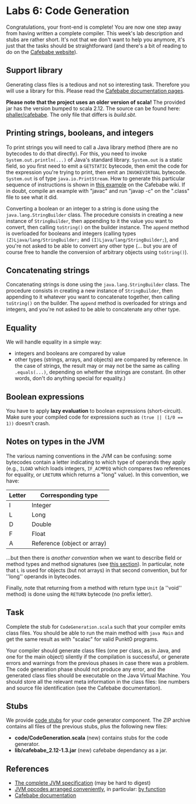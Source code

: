 # Labs 6: Code Generation

Congratulations, your front-end is complete! You are now one step away from having written a complete compiler. This week's lab description and stubs are rather short. It's not that we don't want to help you anymore, it's just that the tasks should be straightforward (and there's a bit of reading to do on the [Cafebabe website](https://github.com/psuter/cafebabe/wiki)).

## Support library

Generating class files is a tedious and not so interesting task. Therefore you will use a library for this. Please read the [Cafebabe documentation pages](https://github.com/psuter/cafebabe/wiki).

**Please note that the project uses an older version of scala!** The provided jar has the version bumped to scala 2.12. The source can be found here: [phaller/cafebabe](https://github.com/phaller/cafebabe). The only file that differs is *build.sbt*.


## Printing strings, booleans, and integers

To print strings you will need to call a Java library method (there are no bytecodes to do that directly). For this, you need to invoke `System.out.println(...)` of Java's standard library. `System.out` is a static field, so you first need to emit a `GETSTATIC` bytecode, then emit the code for the expression you're trying to print, then emit an `INVOKEVIRTUAL` bytecode. `System.out` is of type `java.io.PrintStream`. How to generate this particular sequence of instructions is shown in [this example](https://github.com/psuter/cafebabe/wiki/FullExamples#hello-world) on the Cafebabe wiki. If in doubt, compile an example with "javac" and run "javap -c" on the ".class" file to see what it did.

Converting a boolean or an integer to a string is done using the `java.lang.StringBuilder` class. The procedure consists in creating a new instance of `StringBuilder`, then appending to it the value you want to convert, then calling `toString()` on the builder instance. The `append` method is overloaded for booleans and integers (calling types `(Z)Ljava/lang/StringBuilder;` and `(I)Ljava/lang/StringBuilder;`), and you're not asked to be able to convert any other type (... but you are of course free to handle the conversion of arbitrary objects using `toString()`).

## Concatenating strings

Concatenating strings is done using the `java.lang.StringBuilder` class. The procedure consists in creating a new instance of `StringBuilder`, then appending to it whatever you want to concatenate together, then calling `toString()` on the builder. The `append` method is overloaded for strings and integers, and you're not asked to be able to concatenate any other type.

## Equality

We will handle equality in a simple way:

  * integers and booleans are compared by value
  * other types (strings, arrays, and objects) are compared by reference. In the case of strings, the result may or may not be the same as calling `.equals(...)`, depending on whether the strings are constant. (In other words, don't do anything special for equality.)

## Boolean expressions

You have to apply **lazy evaluation** to boolean expressions (short-circuit). Make sure your compiled code for expressions such as `(true || (1/0 == 1))` doesn't crash.

## Notes on types in the JVM

The various naming conventions in the JVM can be confusing: some bytecodes contain a letter indicating to which type of operands they apply (e.g., `ILOAD` which loads integers, `IF_ACMPEQ` which compares two references for equality, or `LRETURN` which returns a "long" value). In this convention, we have:

|  Letter  |  Corresponding type  |
|----------|----------------------|
|  I  |  Integer   |
|  L  |  Long      |
|  D  |  Double    |
|  F  |  Float     |
|  A  |  Reference (object or array)  |

...but then there is *another convention* when we want to describe field or method types and method signatures (see [this section](https://github.com/psuter/cafebabe/wiki#types-in-class-files)). In particular, note that `L` is used for objects (but not arrays) in that second convention, but for ''long'' operands in bytecodes.

Finally, note that returning from a method with return type `Unit` (a ''void'' method) is done using the `RETURN` bytecode (no prefix letter).

## Task

Complete the stub for `CodeGeneration.scala` such that your compiler emits class files. You should be able to run the main method with `java Main` and get the same result as with "scalac" for valid Punkt0 programs.

Your compiler should generate class files (one per class, as in Java, and one for the main object) silently if the compilation is successful, or generate errors and warnings from the previous phases in case there was a problem. The code generation phase should not produce any error, and the generated class files should be executable on the Java Virtual Machine. You should store all the relevant meta information in the class files: line numbers and source file identification (see the Cafebabe documentation).

## Stubs

We provide [code stubs](codegen-stubs.zip) for your code generator component. The ZIP archive contains all files of the previous stubs, plus the following new files:

  * **code/CodeGeneration.scala** (new) contains stubs for the code generator.
  * **lib/cafebabe_2.12-1.3.jar** (new) cafebabe dependancy as a jar.

## References

  * [The complete JVM specification](http://docs.oracle.com/javase/specs/jvms/se8/html/index.html) (may be hard to digest)
  * [JVM opcodes arranged conveniently](http://homepages.inf.ed.ac.uk/kwxm/JVM/index.html), in particular: [by function](http://homepages.inf.ed.ac.uk/kwxm/JVM/codeByFn.html)
  * [Cafebabe documentation](https://github.com/psuter/cafebabe/wiki)

